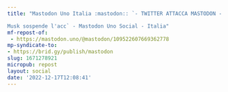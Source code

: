 ```yaml
---
title: "Mastodon Uno Italia :mastodon:: `- TWITTER ATTACCA MASTODON -

Musk sospende l'acc` - Mastodon Uno Social - Italia"
mf-repost-of:
 - https://mastodon.uno/@mastodon/109522607669362778
mp-syndicate-to:
- https://brid.gy/publish/mastodon
slug: 1671278921
micropub: repost
layout: social
date: '2022-12-17T12:08:41'
---
```

